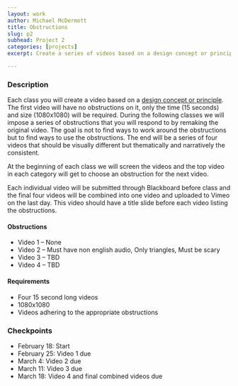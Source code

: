 ```yaml
---
layout: work
author: Michael McDermott
title: Obstructions
slug: p2
subhead: Project 2
categories: [projects]
excerpt: Create a series of videos based on a design concept or principle. The first video is open for any approach or technique. That video will then be remade 3 different times, each time with a specific set of obstructions that must be followed.

---
```


### Description

Each class you will create a video based on a [design concept or principle](https://docs.google.com/document/d/1cbdZT7cKHwdio983vGuCJ9hlkwb_ua0mt5-obJWPO48/edit?usp=sharing). The first video will have no obstructions on it, only the time (15 seconds) and size (1080x1080) will be required. During the following classes we will impose a series of obstructions that you will respond to by remaking the original video. The goal is not to find ways to work around the obstructions but to find ways to use the obstructions. The end will be a series of four videos that should be visually different but thematically and narratively the consistent.

At the beginning of each class we will screen the videos and the top video in each category will get to choose an obstruction for the next video.

Each individual video will be submitted through Blackboard before class and the final four videos will be combined into one video and uploaded to Vimeo on the last day. This video should have a title slide before each video listing the obstructions.

#### Obstructions
* Video 1 &ndash; None
* Video 2 &ndash; Must have non english audio, Only triangles, Must be scary 
* Video 3 &ndash; TBD
* Video 4 &ndash; TBD

#### Requirements
* Four 15 second long videos
* 1080x1080
* Videos adhering to the appropriate obstructions

### Checkpoints
* February 18: Start
* February 25: Video 1 due
* March 4: Video 2 due
* March 11: Video 3 due
* March 18: Video 4 and final combined videos due
